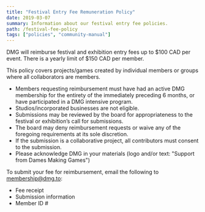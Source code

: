 ```yaml
---
title: "Festival Entry Fee Remuneration Policy"
date: 2019-03-07
summary: Information about our festival entry fee policies.
path: /festival-fee-policy
tags: ["policies", "community-manual"]
---
```


DMG will reimburse festival and exhibition entry fees up to $100 CAD per event. There is a yearly limit of $150 CAD per member.

This policy covers projects/games created by individual members or groups where all collaborators are members.

- Members requesting reimbursement must have had an active DMG membership for the entirety of the immediately preceding 6 months, or have participated in a DMG intensive program.
- Studios/incorporated businesses are not eligible.
- Submissions may be reviewed by the board for appropriateness to the festival or exhibition’s call for submissions.
- The board may deny reimbursement requests or waive any of the foregoing requirements at its sole discretion.
- If the submission is a collaborative project, all contributors must consent to the submission.
- Please acknowledge DMG in your materials (logo and/or text: "Support from Dames Making Games")

To submit your fee for reimbursement, email the following to [membership@dmg.to](mailto:membership@dmg.to):

- Fee receipt
- Submission information
- Member ID \#

